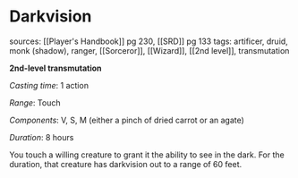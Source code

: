 # Darkvision
sources: [[Player's Handbook]] pg 230, [[SRD]] pg 133
tags: artificer, druid, monk (shadow), ranger, [[Sorceror]], [[Wizard]], [[2nd level]], transmutation

**2nd-level transmutation**

*Casting time*: 1 action

*Range*: Touch

*Components*: V, S, M (either a pinch of dried carrot or an agate)

*Duration*: 8 hours

You touch a willing creature to grant it the ability to see in the dark. For the duration, that creature has darkvision out to a range of 60 feet.
